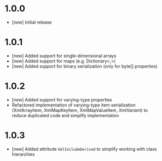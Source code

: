 # 1.0.0 

* [new] Initial release

# 1.0.1

* [new] Added support for single-dimensional arrays
* [new] Added support for maps (e.g. Dictionary<,>)
* [new] Added support for binary serialization (only for byte[] properties)

# 1.0.2

* [new] Added support for varying-type properties
* Refactored implementation of varying-type item serialization (XmlArrayItem, XmlMapKeyItem, XmlMapValueItem, XmlVariant) to reduce duplicated code and simplify implementation

# 1.0.3

* [new] Added attribute `XmlIncludeDerived` to simplify working with class hierarchies